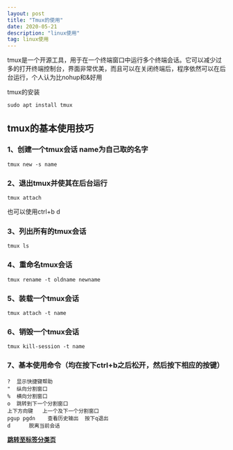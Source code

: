 ```yaml
---
layout: post
title: "Tmux的使用"
date: 2020-05-21
description: "linux使用"
tag: linux使用 
--- 
```



tmux是一个开源工具，用于在一个终端窗口中运行多个终端会话。它可以减少过多的打开终端控制台，界面非常优美，而且可以在关闭终端后，程序依然可以在后台运行，个人认为比nohup和&好用

tmux的安装

`sudo apt install tmux`

## tmux的基本使用技巧

### 1、创建一个tmux会话 name为自己取的名字

`tmux new -s name `

### 2、退出tmux并使其在后台运行

`tmux attach`

也可以使用ctrl+b  d

### 3、列出所有的tmux会话

`tmux ls`

### 4、重命名tmux会话

`tmux rename -t oldname newname`

### 5、装载一个tmux会话

`tmux attach -t name`

### 6、销毁一个tmux会话

`tmux kill-session -t name`

### 7、基本使用命令（均在按下ctrl+b之后松开，然后按下相应的按键）
```
?  显示快捷键帮助
"  纵向分割窗口
%  横向分割窗口
o  跳转到下一个分割窗口
上下方向键   上一个及下一个分割窗口
pgup pgdn    查看历史输出  按下q退出
d      脱离当前会话
```

**[跳转至标签分类页](https://lxztju.github.io/tags/)**